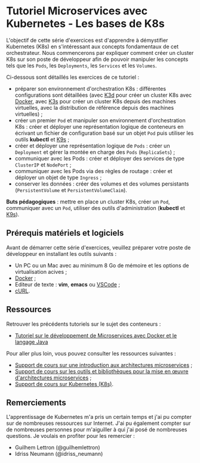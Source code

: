 # Tutoriel Microservices avec Kubernetes - Les bases de K8s

L'objectif de cette série d'exercices est d'apprendre à démystifier Kubernetes (K8s) en s'intéressant aux concepts fondamentaux de cet orchestrateur. Nous commencerons par expliquer comment créer un cluster K8s sur son poste de développeur afin de pouvoir manipuler les concepts tels que les `Pods`, les `Deployments`, les `Services` et les `Volumes`. 

Ci-dessous sont détaillés les exercices de ce tutoriel :

* préparer son environnement d'orchestration K8s : différentes configurations sont détaillées (avec [K3d](https://k3d.io/) pour créer un cluster K8s avec [Docker](https://www.docker.com/ "Docker"), avec [K3s](https://k3s.io/) pour créer un cluster K8s depuis des machines virtuelles, avec la distribution de référence depuis des machines virtuelles) ;
* créer un premier `Pod` et manipuler son environnement d'orchestration K8s : créer et déployer une représentation logique de conteneurs en écrivant un fichier de configuration basé sur un objet `Pod` puis utiliser les outils **kubectl** et [K9s](https://k9scli.io/) ;
* créer et déployer une représentation logique de `Pods` : créer un `Deployment` et gérer la montée en charge des `Pods` (`ReplicaSets`) ;
* communiquer avec les Pods : créer et déployer des services de type `ClusterIP` et `NodePort` ;
* communiquer avec les Pods via des règles de routage : créer et déployer un objet de type `Ingress` ;
* conserver les données : créer des volumes et des volumes persistants (`PersistentVolume` et `PersistentVolumeClaim`). 

**Buts pédagogiques** : mettre en place un cluster K8s, créer un `Pod`, communiquer avec un `Pod`, utiliser des outils d'administration (**kubectl** et [K9s](https://k9scli.io/)).

## Prérequis matériels et logiciels

Avant de démarrer cette série d'exercices, veuillez préparer votre poste de développeur en installant les outils suivants :

* Un PC ou un Mac avec au minimum 8 Go de mémoire et les options de virtualisation acives ;
* [Docker](https://www.docker.com/ "Docker") ;
* Editeur de texte : **vim**, **emacs** ou [VSCode](https://code.visualstudio.com/) ;
* [cURL](https://curl.haxx.se "cURL").

## Ressources

Retrouver les précédents tutoriels sur le sujet des conteneurs :

* [Tutoriel sur le développement de Microservices avec Docker et le langage Java](https://github.com/mickaelbaron/microservices-docker-java-tutorial)

Pour aller plus loin, vous pouvez consulter les ressources suivantes :

* [Support de cours sur une introduction aux architectures microservices](https://mickael-baron.fr/soa/introduction-microservices "Support de cours sur une introduction aux architectures microservices") ;
* [Support de cours sur les outils et bibliothèques pour la mise en œuvre d'architectures microservices](https://mickael-baron.fr/soa/microservices-mise-en-oeuvre "Support de cours sur les outils et bibliothèques pour la mise en œuvre d'architectures microservices") ;
* [Support de cours sur Kubernetes (K8s)](https://mickael-baron.fr/soa/microservices-k8s "Support de cours sur Kubernetes (K8s)").

## Remerciements

L'apprentissage de Kubernetes m'a pris un certain temps et j'ai pu compter sur de nombreuses ressources sur Internet. J'ai pu également compter sur de nombreuses personnes pour m'aiguiller à qui j'ai posé de nombreuses questions. Je voulais en profiter pour les remercier :

* Guilhem Lettron (@guilhemlettron)
* Idriss Neumann (@idriss_neumann)